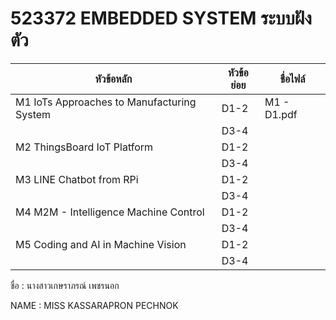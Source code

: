# 523372 EMBEDDED SYSTEM ระบบฝังตัว
| หัวข้อหลัก | หัวข้อย่อย | ชื่อไฟล์ |
|----|----|----|
| M1 IoTs Approaches to Manufacturing System | D1-2 | M1 - D1.pdf |
|  | D3-4 |  |
| M2  ThingsBoard IoT Platform | D1-2 |  |
|  | D3-4 |  |
| M3 LINE Chatbot from RPi | D1-2 |  |
|  | D3-4 |  |
| M4 M2M - Intelligence Machine Control | D1-2 |  |
|  | D3-4 |  |
| M5 Coding and AI in Machine Vision | D1-2 |  |
|  | D3-4 |  |

ชื่อ   :  นางสาวเกษราภรณ์ เพชรนอก

NAME :  MISS KASSARAPRON PECHNOK
